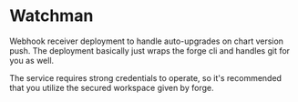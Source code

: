 # Watchman

Webhook receiver deployment to handle auto-upgrades on chart version push.  The deployment basically just wraps the forge cli and handles git for you as well.

The service requires strong credentials to operate, so it's recommended that you utilize the secured workspace
given by forge.
